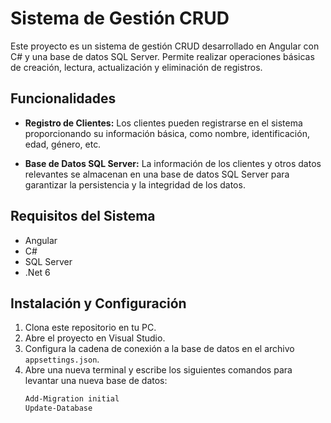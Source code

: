 # Sistema de Gestión CRUD

Este proyecto es un sistema de gestión CRUD desarrollado en Angular con C# y una base de datos SQL Server. Permite realizar operaciones básicas de creación, lectura, actualización y eliminación de registros.

## Funcionalidades

- **Registro de Clientes:** Los clientes pueden registrarse en el sistema proporcionando su información básica, como nombre, identificación, edad, género, etc.

- **Base de Datos SQL Server:** La información de los clientes y otros datos relevantes se almacenan en una base de datos SQL Server para garantizar la persistencia y la integridad de los datos.

## Requisitos del Sistema

- Angular
- C#
- SQL Server
- .Net 6

## Instalación y Configuración

1. Clona este repositorio en tu PC.
2. Abre el proyecto en Visual Studio.
3. Configura la cadena de conexión a la base de datos en el archivo `appsettings.json`.
4. Abre una nueva terminal y escribe los siguientes comandos para levantar una nueva base de datos:
   ```bash
   Add-Migration initial
   Update-Database

